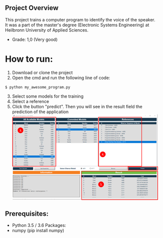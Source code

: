 ## Project Overview
This project trains a computer program to identify the voice of the speaker. 
It was a part of the master's degree (Electronic Systems Engineering) at Heilbronn University of Applied Sciences.

* Grade: 1,0 (Very good)
# How to run:
 1. Download or clone the project
 2. Open the cmd and run the following line of code:
 ```
$ python my_awesome_program.py
```
3. Select some models for the training
4. Select a reference 
5. Click the button "predict". Then you will see in the result field the prediction of the application 
![GUI](screenshot_gui_explanation.PNG)
## Prerequisites:
- Python 3.5 / 3.6
Packages:
- numpy (pip install numpy)

